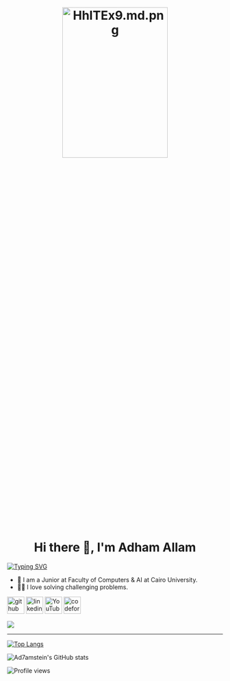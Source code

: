 <!-- Hello -->
<h1 align="center"><a href="https://freeimage.host/i/HhITEx9"><img src="https://iili.io/HhITEx9.md.png" alt="HhITEx9.md.png" border="0" width="70%" height="30%"></a><br /><a target='_blank' href='https://freeimage.host/fr'></a><br /></h1>

<h1 align="center">Hi there 👋, I'm Adham Allam</h1>

[![Typing SVG](https://readme-typing-svg.demolab.com?font=Fira+Code&size=25&pause=1000&color=33F7D4&background=FFFFFF00&center=true&vCenter=true&width=435&lines=Software+Engineer;Computer+Science+Student)](https://git.io/typing-svg)

- 🏫 I am a Junior at Faculty of Computers & AI at Cairo University.
- 👨‍💻 I love solving challenging problems.

[<img src='https://cdn.jsdelivr.net/npm/simple-icons@3.0.1/icons/github.svg' alt='github' height='40'>](https://github.com/Ad7amstein)  [<img src='https://cdn.jsdelivr.net/npm/simple-icons@3.0.1/icons/linkedin.svg' alt='linkedin' height='40'>](https://www.linkedin.com/in/https://www.linkedin.com/in/adham-allam-284486254//)  [<img src='https://cdn.jsdelivr.net/npm/simple-icons@3.0.1/icons/youtube.svg' alt='YouTube' height='40'>](https://www.youtube.com/channel/@kiloeducation360)  [<img src='https://cdn.jsdelivr.net/npm/simple-icons@3.0.1/icons/codeforces.svg' alt='codeforces' height='40'>](https://codeforces.com/profile/Adham.3llam)  

<!-- Repo1: Find the massage -->
<a href="https://github.com/Ad7amstein/Find-The-Massage">
  <img align="center" src="https://github-readme-stats.vercel.app/api/pin/?username=Ad7amstein&repo=Find-The-Massage&theme=chartreuse-dark" />
</a>

<hr>

<!-- Top Languages -->
[![Top Langs](https://github-readme-stats.vercel.app/api/top-langs/?username=Ad7amstein&theme=vision-friendly-dark)](https://github.com/Ad7amstein/github-readme-stats)

<!-- Github status -->
![Ad7amstein's GitHub stats](https://github-readme-stats.vercel.app/api?username=Ad7amstein&show_icons=true&theme=vision-friendly-dark&count_private=true)  

![Profile views](https://gpvc.arturio.dev/Ad7amstein)  

